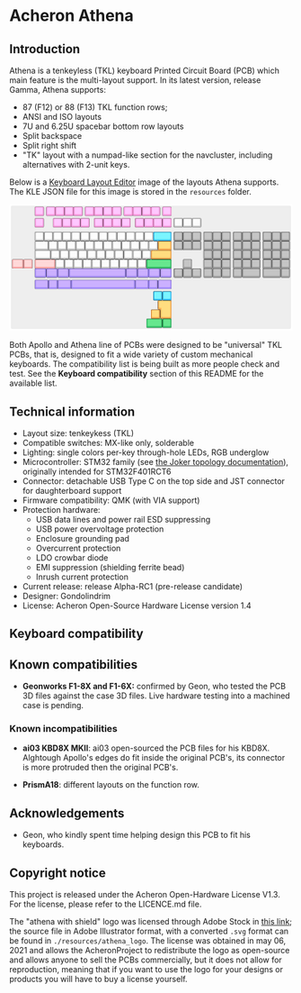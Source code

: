 # Acheron Athena

## Introduction

Athena is a tenkeyless (TKL) keyboard Printed Circuit Board (PCB) which main feature is the multi-layout support. In its latest version, release Gamma, Athena supports:

- 87 (F12) or 88 (F13) TKL function rows;
- ANSI and ISO layouts
- 7U and 6.25U spacebar bottom row layouts
- Split backspace
- Split right shift
- "TK" layout with a numpad-like section for the navcluster, including alternatives with 2-unit keys.

Below is a [Keyboard Layout Editor](http://keyboard-layout-editor.com/) image of the layouts Athena supports. The KLE JSON file for this image is stored in the `resources` folder.

![Athena KLE](resources/athena-gamma_kle.png)

Both Apollo and Athena line of PCBs were designed to be "universal" TKL PCBs, that is, designed to fit a wide variety of custom mechanical keyboards. The compatibility list is being built as more people check and test. See the **Keyboard compatibility** section of this README for the available list.

## Technical information

- Layout size: tenkeykess (TKL)
- Compatible switches: MX-like only, solderable
- Lighting: single colors per-key through-hole LEDs, RGB underglow
- Microcontroller: STM32 family (see [the Joker topology documentation](https://acheronproject.com/joker_mcus/joker/)), originally intended for STM32F401RCT6
- Connector: detachable USB Type C on the top side and JST connector for daughterboard support
- Firmware compatibility: QMK (with VIA support)
- Protection hardware:
  * USB data lines and power rail ESD suppressing
  * USB power overvoltage protection
  * Enclosure grounding pad
  * Overcurrent protection
  * LDO crowbar diode
  * EMI suppression (shielding ferrite bead)
  * Inrush current protection
- Current release: release Alpha-RC1 (pre-release candidate)
- Designer: Gondolindrim
- License: Acheron Open-Source Hardware License version 1.4

## Keyboard compatibility

## Known compatibilities

- **Geonworks F1-8X and F1-6X:** confirmed by Geon, who tested the PCB 3D files against the case 3D files. Live hardware testing into a machined case is pending.

### Known incompatibilities

- **ai03 KBD8X MKII**: ai03 open-sourced the PCB files for his KBD8X. Alghtough Apollo's edges do fit inside the original PCB's, its connector is more protruded then the original PCB's.

- **PrismA18**: different layouts on the function row.

## Acknowledgements

- Geon, who kindly spent time helping design this PCB to fit his keyboards.

## Copyright notice

This project is released under the Acheron Open-Hardware License V1.3. For the license, please refer to the LICENCE.md file.

The "athena with shield" logo was licensed through Adobe Stock in [this link](https://stock.adobe.com/hu/images/greek-goddess-athena-illustration/157297137); the source file in Adobe Illustrator format, with a converted ``.svg`` format  can be found in ``./resources/athena_logo``. The license was obtained in may 06, 2021 and allows the AcheronProject to redistribute the logo as open-source and allows anyone to sell the PCBs commercially, but it does not allow for reproduction, meaning that if you want to use the logo for your designs or products you will have to buy a license yourself.
